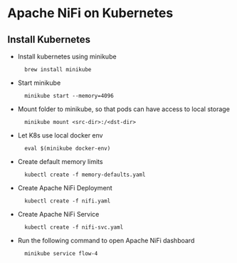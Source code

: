 # Apache NiFi on Kubernetes

## Install Kubernetes

* Install kubernetes using minikube

        brew install minikube
 
* Start minikube
 
        minikube start --memory=4096
               
* Mount folder to minikube, so that pods can have access to local storage
        
        minikube mount <src-dir>:/<dst-dir>

* Let K8s use local docker env

        eval $(minikube docker-env)
                                  
* Create default memory limits

        kubectl create -f memory-defaults.yaml
        
* Create Apache NiFi Deployment

        kubectl create -f nifi.yaml
        
* Create Apache NiFi Service

        kubectl create -f nifi-svc.yaml

* Run the following command to open Apache NiFi dashboard

        minikube service flow-4                